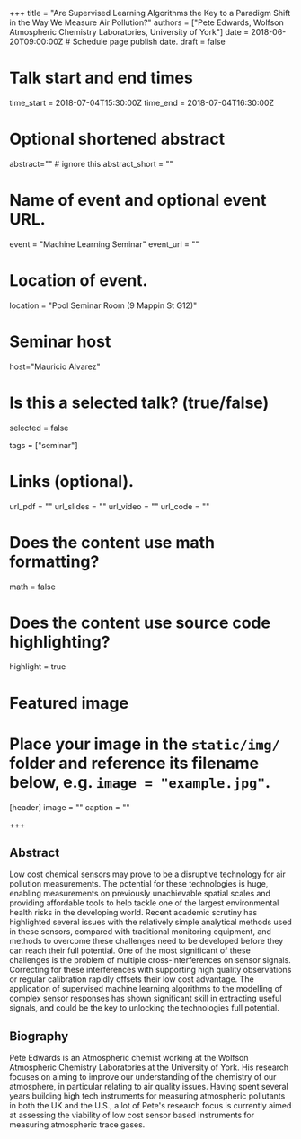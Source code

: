 +++
title = "Are Supervised Learning Algorithms the Key to a Paradigm Shift in the Way We Measure Air Pollution?"
authors = ["Pete Edwards, Wolfson Atmospheric Chemistry Laboratories, University of York"]
date = 2018-06-20T09:00:00Z  # Schedule page publish date.
draft = false

# Talk start and end times
time_start = 2018-07-04T15:30:00Z
time_end = 2018-07-04T16:30:00Z

# Optional shortened abstract
abstract="" # ignore this
abstract_short = ""

# Name of event and optional event URL.
event = "Machine Learning Seminar"
event_url = ""

# Location of event.
location = "Pool Seminar Room (9 Mappin St G12)"

# Seminar host
host="Mauricio Alvarez"

# Is this a selected talk? (true/false)
selected = false

tags = ["seminar"]

# Links (optional).
url_pdf = ""
url_slides = ""
url_video = ""
url_code = ""

# Does the content use math formatting?
math = false

# Does the content use source code highlighting?
highlight = true

# Featured image
# Place your image in the `static/img/` folder and reference its filename below, e.g. `image = "example.jpg"`.
[header]
image = ""
caption = ""

+++

## Abstract

Low cost chemical sensors may prove to be a disruptive technology for air pollution measurements. The potential for these technologies is huge, enabling measurements on previously unachievable spatial scales and providing affordable tools to help tackle one of the largest environmental health risks in the developing world. Recent academic scrutiny has highlighted several issues with the relatively simple analytical methods used in these sensors, compared with traditional monitoring equipment, and methods to overcome these challenges need to be developed before they can reach their full potential. One of the most significant of these challenges is the problem of multiple cross-interferences on sensor signals. Correcting for these interferences with supporting high quality observations or regular calibration rapidly offsets their low cost advantage. The application of supervised machine learning algorithms to the modelling of complex sensor responses has shown significant skill in extracting useful signals, and could be the key to unlocking the technologies full potential.

## Biography

Pete Edwards is an Atmospheric chemist working at the Wolfson Atmospheric Chemistry Laboratories at the University of York. His research focuses on aiming to improve our understanding of the chemistry of our atmosphere, in particular relating to air quality issues. Having spent several years building high tech instruments for measuring atmospheric pollutants in both the UK and the U.S., a lot of Pete's research focus is currently aimed at assessing the viability of low cost sensor based instruments for measuring atmospheric trace gases.
